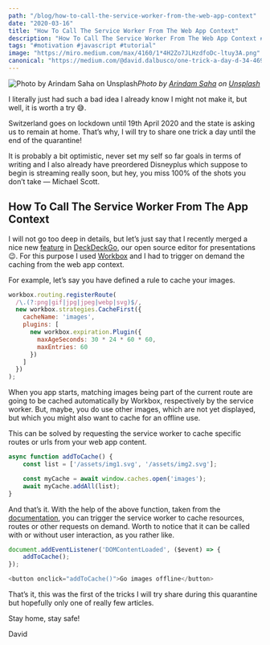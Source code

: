 ```yaml
---
path: "/blog/how-to-call-the-service-worker-from-the-web-app-context"
date: "2020-03-16"
title: "How To Call The Service Worker From The Web App Context"
description: "How To Call The Service Worker From The Web App Context #OneTrickADay-34"
tags: "#motivation #javascript #tutorial"
image: "https://miro.medium.com/max/4160/1*4H2Zo7JLHzdfoDc-ltuy3A.png"
canonical: "https://medium.com/@david.dalbusco/one-trick-a-day-d-34-469a0336a07e"
---
```


![Photo by [Arindam Saha](https://unsplash.com/@flux_culture?utm_source=unsplash&utm_medium=referral&utm_content=creditCopyText) on [Unsplash](https://unsplash.com/s/photos/day-1?utm_source=unsplash&utm_medium=referral&utm_content=creditCopyText)](https://cdn-images-1.medium.com/max/4160/1*4H2Zo7JLHzdfoDc-ltuy3A.png)*Photo by [Arindam Saha](https://unsplash.com/@flux_culture?utm_source=unsplash&utm_medium=referral&utm_content=creditCopyText) on [Unsplash](https://unsplash.com/s/photos/day-1?utm_source=unsplash&utm_medium=referral&utm_content=creditCopyText)*

I literally just had such a bad idea I already know I might not make it, but well, it is worth a try 😅.

Switzerland goes on lockdown until 19th April 2020 and the state is asking us to remain at home. That’s why, I will try to share one trick a day until the end of the quarantine!

It is probably a bit optimistic, never set my self so far goals in terms of writing and I also already have preordered Disneyplus which suppose to begin is streaming really soon, but hey, you miss 100% of the shots you don’t take — Michael Scott.

## How To Call The Service Worker From The App Context

I will not go too deep in details, but let’s just say that I recently merged a nice new [feature](https://github.com/deckgo/deckdeckgo/pull/654) in [DeckDeckGo](https://deckdeckgo.com), our open source editor for presentations 😉. For this purpose I used [Workbox](https://developers.google.com/web/tools/workbox) and I had to trigger on demand the caching from the web app context.

For example, let’s say you have defined a rule to cache your images.

```javascript
workbox.routing.registerRoute(
  /\.(?:png|gif|jpg|jpeg|webp|svg)$/,
  new workbox.strategies.CacheFirst({
    cacheName: 'images',
    plugins: [
      new workbox.expiration.Plugin({
        maxAgeSeconds: 30 * 24 * 60 * 60,
        maxEntries: 60
      })
    ]
  })
);
```

When you app starts, matching images being part of the current route are going to be cached automatically by Workbox, respectively by the service worker. But, maybe, you do use other images, which are not yet displayed, but which you might also want to cache for an offline use.

This can be solved by requesting the service worker to cache specific routes or urls from your web app content.

```javascript
async function addToCache() {
    const list = ['/assets/img1.svg', '/assets/img2.svg'];

    const myCache = await window.caches.open('images');
    await myCache.addAll(list);
}
```

And that’s it. With the help of the above function, taken from the [documentation](https://developers.google.com/web/tools/workbox/guides/common-recipes), you can trigger the service worker to cache resources, routes or other requests on demand. Worth to notice that it can be called with or without user interaction, as you rather like.

```javascript
document.addEventListener('DOMContentLoaded', ($event) => {
    addToCache();
});

<button onclick="addToCache()">Go images offline</button>
```

That’s it, this was the first of the tricks I will try share during this quarantine but hopefully only one of really few articles.

Stay home, stay safe!

David
